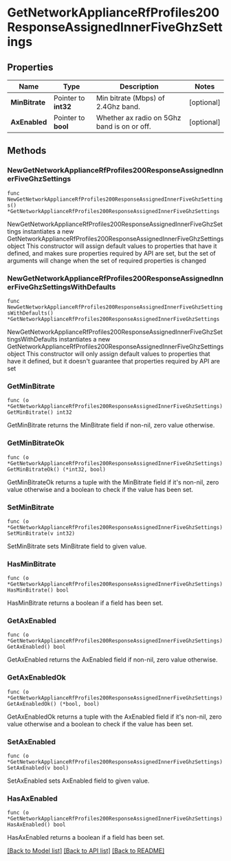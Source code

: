 # GetNetworkApplianceRfProfiles200ResponseAssignedInnerFiveGhzSettings

## Properties

Name | Type | Description | Notes
------------ | ------------- | ------------- | -------------
**MinBitrate** | Pointer to **int32** | Min bitrate (Mbps) of 2.4Ghz band. | [optional] 
**AxEnabled** | Pointer to **bool** | Whether ax radio on 5Ghz band is on or off. | [optional] 

## Methods

### NewGetNetworkApplianceRfProfiles200ResponseAssignedInnerFiveGhzSettings

`func NewGetNetworkApplianceRfProfiles200ResponseAssignedInnerFiveGhzSettings() *GetNetworkApplianceRfProfiles200ResponseAssignedInnerFiveGhzSettings`

NewGetNetworkApplianceRfProfiles200ResponseAssignedInnerFiveGhzSettings instantiates a new GetNetworkApplianceRfProfiles200ResponseAssignedInnerFiveGhzSettings object
This constructor will assign default values to properties that have it defined,
and makes sure properties required by API are set, but the set of arguments
will change when the set of required properties is changed

### NewGetNetworkApplianceRfProfiles200ResponseAssignedInnerFiveGhzSettingsWithDefaults

`func NewGetNetworkApplianceRfProfiles200ResponseAssignedInnerFiveGhzSettingsWithDefaults() *GetNetworkApplianceRfProfiles200ResponseAssignedInnerFiveGhzSettings`

NewGetNetworkApplianceRfProfiles200ResponseAssignedInnerFiveGhzSettingsWithDefaults instantiates a new GetNetworkApplianceRfProfiles200ResponseAssignedInnerFiveGhzSettings object
This constructor will only assign default values to properties that have it defined,
but it doesn't guarantee that properties required by API are set

### GetMinBitrate

`func (o *GetNetworkApplianceRfProfiles200ResponseAssignedInnerFiveGhzSettings) GetMinBitrate() int32`

GetMinBitrate returns the MinBitrate field if non-nil, zero value otherwise.

### GetMinBitrateOk

`func (o *GetNetworkApplianceRfProfiles200ResponseAssignedInnerFiveGhzSettings) GetMinBitrateOk() (*int32, bool)`

GetMinBitrateOk returns a tuple with the MinBitrate field if it's non-nil, zero value otherwise
and a boolean to check if the value has been set.

### SetMinBitrate

`func (o *GetNetworkApplianceRfProfiles200ResponseAssignedInnerFiveGhzSettings) SetMinBitrate(v int32)`

SetMinBitrate sets MinBitrate field to given value.

### HasMinBitrate

`func (o *GetNetworkApplianceRfProfiles200ResponseAssignedInnerFiveGhzSettings) HasMinBitrate() bool`

HasMinBitrate returns a boolean if a field has been set.

### GetAxEnabled

`func (o *GetNetworkApplianceRfProfiles200ResponseAssignedInnerFiveGhzSettings) GetAxEnabled() bool`

GetAxEnabled returns the AxEnabled field if non-nil, zero value otherwise.

### GetAxEnabledOk

`func (o *GetNetworkApplianceRfProfiles200ResponseAssignedInnerFiveGhzSettings) GetAxEnabledOk() (*bool, bool)`

GetAxEnabledOk returns a tuple with the AxEnabled field if it's non-nil, zero value otherwise
and a boolean to check if the value has been set.

### SetAxEnabled

`func (o *GetNetworkApplianceRfProfiles200ResponseAssignedInnerFiveGhzSettings) SetAxEnabled(v bool)`

SetAxEnabled sets AxEnabled field to given value.

### HasAxEnabled

`func (o *GetNetworkApplianceRfProfiles200ResponseAssignedInnerFiveGhzSettings) HasAxEnabled() bool`

HasAxEnabled returns a boolean if a field has been set.


[[Back to Model list]](../README.md#documentation-for-models) [[Back to API list]](../README.md#documentation-for-api-endpoints) [[Back to README]](../README.md)


